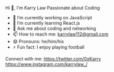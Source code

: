 Hi 👋, I'm Karry Law
Passionate about Coding 
  

 - 🔭 I’m currently working on JavaScript
- 🌱 I’m currently learning React.js
- 💬 Ask me about coding and networking 
- 📫 How to reach me: karrylaw112@gmail.com
- 😄 Pronouns: he/him/his
- ⚡ Fun fact: I enjoy playing football 

Connect with me:
https://twitter.com/0xKarry
https://www.instagram.com/karrylaw_/
